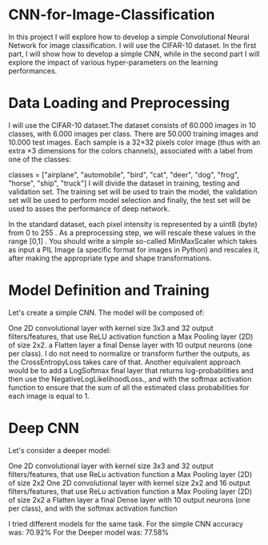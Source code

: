 # CNN-for-Image-Classification

In this project I will explore how to develop a simple Convolutional Neural Network for image classification. I will use the CIFAR-10 dataset. In the first part, I will show how to develop a simple CNN, while in the second part I will explore the impact of various hyper-parameters on the learning performances.

# Data Loading and Preprocessing

I will use the CIFAR-10 dataset.The dataset consists of 60.000 images in 10 classes, with 6.000 images per class. There are 50.000 training images and 10.000 test images. Each sample is a 32×32 pixels color image (thus with an extra ×3 dimensions for the colors channels), associated with a label from one of the classes:

classes = ["airplane", "automobile", "bird", "cat", "deer", "dog", "frog", "horse", "ship", "truck"]
I will divide the dataset in training, testing and validation set. The training set will be used to train the model, the validation set will be used to perform model selection and finally, the test set will be used to asses the performance of deep network.

In the standard dataset, each pixel intensity is represented by a uint8 (byte) from  0  to  255 . As a preprocessing step, we will rescale these values in the range  [0,1] . You should write a simple so-called MinMaxScaler which takes as input a PIL Image (a specific format for images in Python) and rescales it, after making the appropriate type and shape transformations.

# Model Definition and Training

Let's create a simple CNN. The model will be composed of:

One 2D convolutional layer with kernel size 3x3 and 32 output filters/features, that use ReLU activation function
a Max Pooling layer (2D) of size 2x2.
a Flatten layer
a final Dense layer with 10 output neurons (one per class). I do not need to normalize or transform further the outputs, as the CrossEntropyLoss takes care of that. Another equivalent approach would be to add a LogSoftmax final layer that returns log-probabilities and then use the NegativeLogLikelihoodLoss., and with the softmax activation function to ensure that the sum of all the estimated class probabilities for each image is equal to 1.

# Deep CNN

Let's consider a deeper model:

One 2D convolutional layer with kernel size 3x3 and 32 output filters/features, that use ReLu activation function
a Max Pooling layer (2D) of size 2x2
One 2D convolutional layer with kernel size 2x2 and 16 output filters/features, that use ReLu activation function
a Max Pooling layer (2D) of size 2x2
a Flatten layer
a final Dense layer with 10 output neurons (one per class), and with the softmax activation function

I tried different models for the same task.
For the simple CNN accuracy was: 70.92%
For the Deeper model was: 77.58% 
